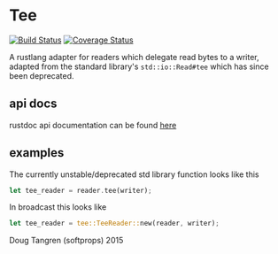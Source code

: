 # Tee

[![Build Status](https://travis-ci.org/softprops/tee.svg)](https://travis-ci.org/softprops/tee) [![Coverage Status](https://coveralls.io/repos/softprops/tee/badge.svg?branch=master&service=github)](https://coveralls.io/github/softprops/tee?branch=master)

A rustlang adapter for readers which delegate read bytes to a writer, adapted from the standard library's `std::io::Read#tee` which has since been deprecated.

## api docs

rustdoc api documentation can be found [here](https://softprops.github.io/tee)

## examples

The currently unstable/deprecated std library function looks like this

```rust
let tee_reader = reader.tee(writer);
```

In broadcast this looks like

```rust
let tee_reader = tee::TeeReader::new(reader, writer);
```

Doug Tangren (softprops) 2015
